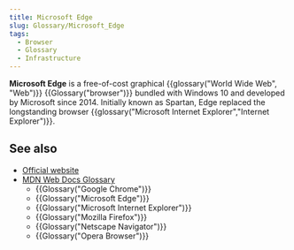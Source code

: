 ```yaml
---
title: Microsoft Edge
slug: Glossary/Microsoft_Edge
tags:
  - Browser
  - Glossary
  - Infrastructure
---
```

<p><strong>Microsoft Edge</strong> is a free-of-cost graphical {{glossary("World Wide Web", "Web")}} {{Glossary("browser")}} bundled with Windows 10 and developed by Microsoft since 2014. Initially known as Spartan, Edge replaced the longstanding browser {{glossary("Microsoft Internet Explorer","Internet Explorer")}}.</p>

<h2 id="see_also">See also</h2>

<ul>
 <li><a href="https://www.microsoft.com/edge">Official website</a></li>
 <li><a href="/en-US/docs/Glossary">MDN Web Docs Glossary</a>
  <ul>
   <li>{{Glossary("Google Chrome")}}</li>
   <li>{{Glossary("Microsoft Edge")}}</li>
   <li>{{Glossary("Microsoft Internet Explorer")}}</li>
   <li>{{Glossary("Mozilla Firefox")}}</li>
   <li>{{Glossary("Netscape Navigator")}}</li>
   <li>{{Glossary("Opera Browser")}}</li>
  </ul>
 </li>
</ul>

